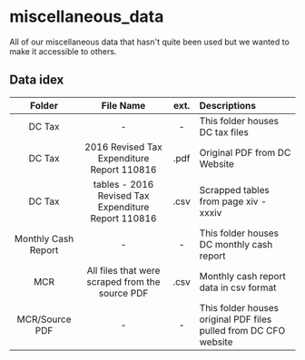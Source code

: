 # miscellaneous_data
All of our miscellaneous data that hasn't quite been used but we wanted to make it accessible to others.

## Data idex
|Folder|                     File Name                     |ext.|            Descriptions             |
|:----:|:-------------------------------------------------:|:--:|:------------------------------------|
|DC Tax|                         -                         |  - |This folder houses DC tax files  |
|DC Tax|2016 Revised Tax Expenditure Report 110816         |.pdf|Original PDF from DC Website         |
|DC Tax|tables - 2016 Revised Tax Expenditure Report 110816|.csv|Scrapped tables from page xiv - xxxiv|
|Monthly Cash Report|                         -            |  - |This folder houses DC monthly cash report |
|MCR|All files that were scraped from the source PDF       |.csv|Monthly cash report data in csv format      |
|MCR/Source PDF| -                                         | -  |This folder houses original PDF files pulled from DC CFO website|
